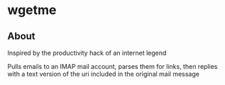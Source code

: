 # wgetme

## About

Inspired by the productivity hack of an internet legend

Pulls emails to an IMAP mail account, parses them for links, then replies with a text version of the uri included in the original mail message
